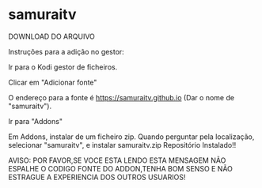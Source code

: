 # samuraitv
DOWNLOAD DO ARQUIVO

Instruções para a adição no gestor:

Ir para o Kodi gestor de ficheiros.

Clicar em "Adicionar fonte"

O endereço para a fonte é https://samuraitv.github.io (Dar o nome de "samuraitv").

Ir para "Addons"

Em Addons, instalar de um ficheiro zip. Quando perguntar pela localização, selecionar "samuraitv", e instalar samuraitv.zip Repositório Instalado!!

AVISO: POR FAVOR,SE VOCE ESTA LENDO ESTA MENSAGEM NÃO ESPALHE O CODIGO FONTE DO ADDON,TENHA BOM SENSO E NÃO ESTRAGUE A EXPERIENCIA DOS OUTROS USUARIOS!
